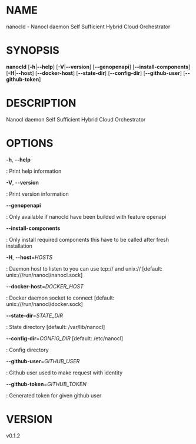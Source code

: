 NAME
====

nanocld - Nanocl daemon Self Sufficient Hybrid Cloud Orchestrator

SYNOPSIS
========

**nanocld** \[**-h**\|**\--help**\] \[**-V**\|**\--version**\]
\[**\--genopenapi**\] \[**\--install-components**\]
\[**-H**\|**\--host**\] \[**\--docker-host**\] \[**\--state-dir**\]
\[**\--config-dir**\] \[**\--github-user**\] \[**\--github-token**\]

DESCRIPTION
===========

Nanocl daemon Self Sufficient Hybrid Cloud Orchestrator

OPTIONS
=======

**-h**, **\--help**

:   Print help information

**-V**, **\--version**

:   Print version information

**\--genopenapi**

:   Only available if nanocld have been builded with feature openapi

**\--install-components**

:   Only install required components this have to be called after fresh
    installation

**-H**, **\--host**=*HOSTS*

:   Daemon host to listen to you can use tcp:// and unix:// \[default:
    unix:///run/nanocl/nanocl.sock\]

**\--docker-host**=*DOCKER\_HOST*

:   Docker daemon socket to connect \[default:
    unix:///run/nanocl/docker.sock\]

**\--state-dir**=*STATE\_DIR*

:   State directory \[default: /var/lib/nanocl\]

**\--config-dir**=*CONFIG\_DIR* \[default: /etc/nanocl\]

:   Config directory

**\--github-user**=*GITHUB\_USER*

:   Github user used to make request with identity

**\--github-token**=*GITHUB\_TOKEN*

:   Generated token for given github user

VERSION
=======

v0.1.2
